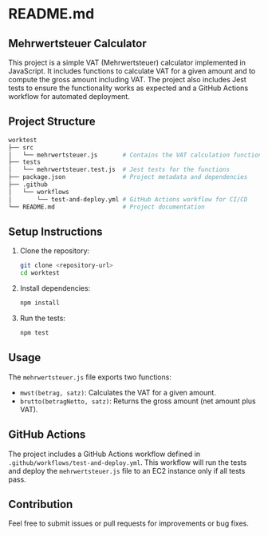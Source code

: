 # README.md

## Mehrwertsteuer Calculator

This project is a simple VAT (Mehrwertsteuer) calculator implemented in JavaScript. It includes functions to calculate VAT for a given amount and to compute the gross amount including VAT. The project also includes Jest tests to ensure the functionality works as expected and a GitHub Actions workflow for automated deployment.

## Project Structure

```bash
worktest
├── src
│   └── mehrwertsteuer.js       # Contains the VAT calculation functions
├── tests
│   └── mehrwertsteuer.test.js  # Jest tests for the functions
├── package.json                # Project metadata and dependencies
├── .github
│   └── workflows
│       └── test-and-deploy.yml # GitHub Actions workflow for CI/CD
└── README.md                   # Project documentation
```

## Setup Instructions

1. Clone the repository:

   ```bash
   git clone <repository-url>
   cd worktest
   ```

2. Install dependencies:

   ```bash
   npm install
   ```

3. Run the tests:

   ```bash
   npm test
   ```

## Usage

The `mehrwertsteuer.js` file exports two functions:

- `mwst(betrag, satz)`: Calculates the VAT for a given amount.
- `brutto(betragNetto, satz)`: Returns the gross amount (net amount plus VAT).

## GitHub Actions

The project includes a GitHub Actions workflow defined in `.github/workflows/test-and-deploy.yml`. This workflow will run the tests and deploy the `mehrwertsteuer.js` file to an EC2 instance only if all tests pass.

## Contribution

Feel free to submit issues or pull requests for improvements or bug fixes.
